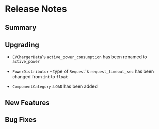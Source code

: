 # Release Notes

## Summary

<!-- Here goes a general summary of what this release is about -->

## Upgrading

<!-- Here goes notes on how to upgrade from previous versions, including deprecations and what they should be replaced with -->

* `EVChargerData`'s `active_power_consumption` has been renamed to `active_power`

* `PowerDistributor` - type of `Request`'s `request_timeout_sec` has been changed from `int` to `float`

* `ComponentCategory.LOAD` has been added

## New Features

<!-- Here goes the main new features and examples or instructions on how to use them -->

## Bug Fixes

<!-- Here goes notable bug fixes that are worth a special mention or explanation -->
